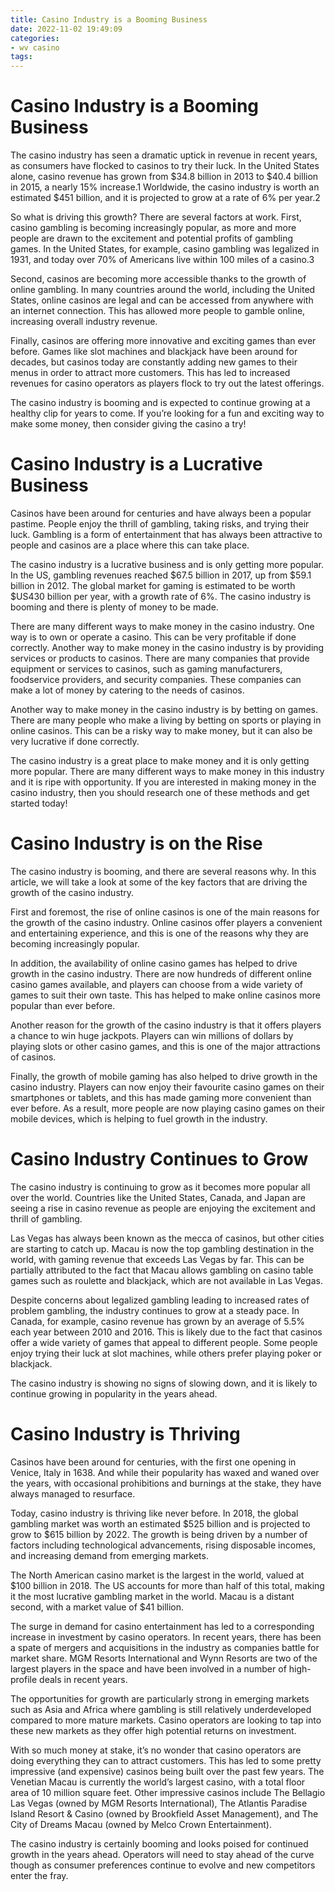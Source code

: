 ```yaml
---
title: Casino Industry is a Booming Business
date: 2022-11-02 19:49:09
categories:
- wv casino
tags:
---
```



#  Casino Industry is a Booming Business

The casino industry has seen a dramatic uptick in revenue in recent years, as consumers have flocked to casinos to try their luck. In the United States alone, casino revenue has grown from $34.8 billion in 2013 to $40.4 billion in 2015, a nearly 15% increase.1 Worldwide, the casino industry is worth an estimated $451 billion, and it is projected to grow at a rate of 6% per year.2

So what is driving this growth? There are several factors at work. First, casino gambling is becoming increasingly popular, as more and more people are drawn to the excitement and potential profits of gambling games. In the United States, for example, casino gambling was legalized in 1931, and today over 70% of Americans live within 100 miles of a casino.3

Second, casinos are becoming more accessible thanks to the growth of online gambling. In many countries around the world, including the United States, online casinos are legal and can be accessed from anywhere with an internet connection. This has allowed more people to gamble online, increasing overall industry revenue.

Finally, casinos are offering more innovative and exciting games than ever before. Games like slot machines and blackjack have been around for decades, but casinos today are constantly adding new games to their menus in order to attract more customers. This has led to increased revenues for casino operators as players flock to try out the latest offerings.

The casino industry is booming and is expected to continue growing at a healthy clip for years to come. If you’re looking for a fun and exciting way to make some money, then consider giving the casino a try!

#  Casino Industry is a Lucrative Business 

Casinos have been around for centuries and have always been a popular pastime. People enjoy the thrill of gambling, taking risks, and trying their luck. Gambling is a form of entertainment that has always been attractive to people and casinos are a place where this can take place.

The casino industry is a lucrative business and is only getting more popular. In the US, gambling revenues reached $67.5 billion in 2017, up from $59.1 billion in 2012. The global market for gaming is estimated to be worth $US430 billion per year, with a growth rate of 6%. The casino industry is booming and there is plenty of money to be made.

There are many different ways to make money in the casino industry. One way is to own or operate a casino. This can be very profitable if done correctly. Another way to make money in the casino industry is by providing services or products to casinos. There are many companies that provide equipment or services to casinos, such as gaming manufacturers, foodservice providers, and security companies. These companies can make a lot of money by catering to the needs of casinos.

Another way to make money in the casino industry is by betting on games. There are many people who make a living by betting on sports or playing in online casinos. This can be a risky way to make money, but it can also be very lucrative if done correctly.

The casino industry is a great place to make money and it is only getting more popular. There are many different ways to make money in this industry and it is ripe with opportunity. If you are interested in making money in the casino industry, then you should research one of these methods and get started today!

#  Casino Industry is on the Rise 

The casino industry is booming, and there are several reasons why. In this article, we will take a look at some of the key factors that are driving the growth of the casino industry.

First and foremost, the rise of online casinos is one of the main reasons for the growth of the casino industry. Online casinos offer players a convenient and entertaining experience, and this is one of the reasons why they are becoming increasingly popular.

In addition, the availability of online casino games has helped to drive growth in the casino industry. There are now hundreds of different online casino games available, and players can choose from a wide variety of games to suit their own taste. This has helped to make online casinos more popular than ever before.

Another reason for the growth of the casino industry is that it offers players a chance to win huge jackpots. Players can win millions of dollars by playing slots or other casino games, and this is one of the major attractions of casinos.

Finally, the growth of mobile gaming has also helped to drive growth in the casino industry. Players can now enjoy their favourite casino games on their smartphones or tablets, and this has made gaming more convenient than ever before. As a result, more people are now playing casino games on their mobile devices, which is helping to fuel growth in the industry.

#  Casino Industry Continues to Grow 

The casino industry is continuing to grow as it becomes more popular all over the world. Countries like the United States, Canada, and Japan are seeing a rise in casino revenue as people are enjoying the excitement and thrill of gambling.

Las Vegas has always been known as the mecca of casinos, but other cities are starting to catch up. Macau is now the top gambling destination in the world, with gaming revenue that exceeds Las Vegas by far. This can be partially attributed to the fact that Macau allows gambling on casino table games such as roulette and blackjack, which are not available in Las Vegas.

Despite concerns about legalized gambling leading to increased rates of problem gambling, the industry continues to grow at a steady pace. In Canada, for example, casino revenue has grown by an average of 5.5% each year between 2010 and 2016. This is likely due to the fact that casinos offer a wide variety of games that appeal to different people. Some people enjoy trying their luck at slot machines, while others prefer playing poker or blackjack.

The casino industry is showing no signs of slowing down, and it is likely to continue growing in popularity in the years ahead.

#  Casino Industry is Thriving

Casinos have been around for centuries, with the first one opening in Venice, Italy in 1638. And while their popularity has waxed and waned over the years, with occasional prohibitions and burnings at the stake, they have always managed to resurface.

Today, casino industry is thriving like never before. In 2018, the global gambling market was worth an estimated $525 billion and is projected to grow to $615 billion by 2022. The growth is being driven by a number of factors including technological advancements, rising disposable incomes, and increasing demand from emerging markets.

The North American casino market is the largest in the world, valued at $100 billion in 2018. The US accounts for more than half of this total, making it the most lucrative gambling market in the world. Macau is a distant second, with a market value of $41 billion.

The surge in demand for casino entertainment has led to a corresponding increase in investment by casino operators. In recent years, there has been a spate of mergers and acquisitions in the industry as companies battle for market share. MGM Resorts International and Wynn Resorts are two of the largest players in the space and have been involved in a number of high-profile deals in recent years.

The opportunities for growth are particularly strong in emerging markets such as Asia and Africa where gambling is still relatively underdeveloped compared to more mature markets. Casino operators are looking to tap into these new markets as they offer high potential returns on investment.

With so much money at stake, it’s no wonder that casino operators are doing everything they can to attract customers. This has led to some pretty impressive (and expensive) casinos being built over the past few years. The Venetian Macau is currently the world’s largest casino, with a total floor area of 10 million square feet. Other impressive casinos include The Bellagio Las Vegas (owned by MGM Resorts International), The Atlantis Paradise Island Resort & Casino (owned by Brookfield Asset Management), and The City of Dreams Macau (owned by Melco Crown Entertainment).

The casino industry is certainly booming and looks poised for continued growth in the years ahead. Operators will need to stay ahead of the curve though as consumer preferences continue to evolve and new competitors enter the fray.